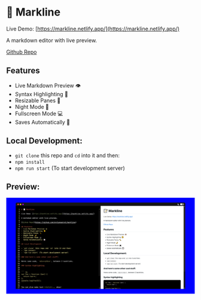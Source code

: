 # 📝 Markline

Live Demo: [https://markline.netlify.app/](https://markline.netlify.app/)

A markdown editor with live preview.

[Github Repo](https://github.com/arslanastral/markline)

## Features
- Live Markdown Preview 👁
- Syntax Highlighting 🎨
- Resizable Panes 📏
- Night Mode 🌙
- Fullscreen Mode 💻
- Saves Automatically 💾

## Local Development:

- `git clone` this repo and `cd` into it and then:
- `npm install`
- `npm run start` (To start development server)

## Preview:

![markline-ui](https://raw.githubusercontent.com/arslanastral/markline/main/preview.png)
